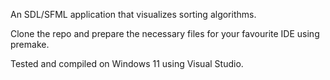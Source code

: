An SDL/SFML application that visualizes sorting algorithms.

Clone the repo and prepare the necessary files for your favourite IDE using premake.

Tested and compiled on Windows 11 using Visual Studio.
